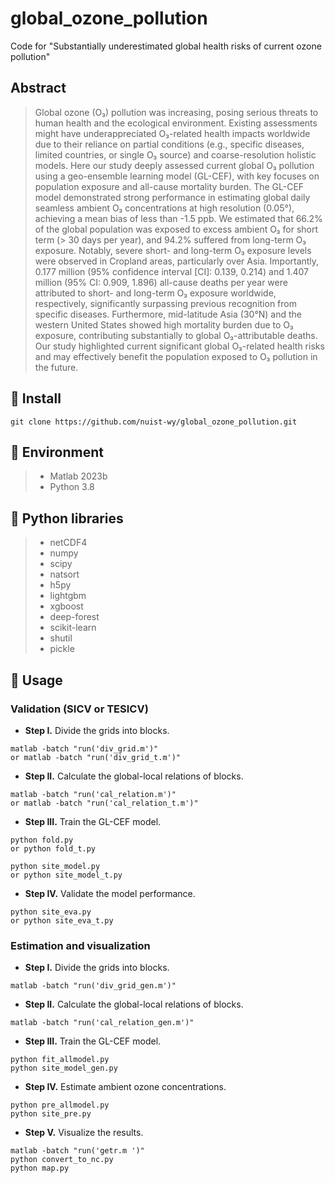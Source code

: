 # global_ozone_pollution
Code for "Substantially underestimated global health risks of current ozone pollution"

## Abstract
> Global ozone (O₃) pollution was increasing, posing serious threats to human health and the ecological environment. Existing assessments might have underappreciated O₃-related health impacts worldwide due to their reliance on partial conditions (e.g., specific diseases, limited countries, or single O₃ source) and coarse-resolution holistic models. Here our study deeply assessed current global O₃ pollution using a geo-ensemble learning model (GL-CEF), with key focuses on population exposure and all-cause mortality burden. The GL-CEF model demonstrated strong performance in estimating global daily seamless ambient O₃ concentrations at high resolution (0.05°), achieving a mean bias of less than -1.5 ppb. We estimated that 66.2% of the global population was exposed to excess ambient O₃ for short term (> 30 days per year), and 94.2% suffered from long-term O₃ exposure. Notably, severe short- and long-term O₃ exposure levels were observed in Cropland areas, particularly over Asia. Importantly, 0.177 million (95% confidence interval [CI]: 0.139, 0.214) and 1.407 million (95% CI: 0.909, 1.896) all-cause deaths per year were attributed to short- and long-term O₃ exposure worldwide, respectively, significantly surpassing previous recognition from specific diseases. Furthermore, mid-latitude Asia (30°N) and the western United States showed high mortality burden due to O₃ exposure, contributing substantially to global O₃-attributable deaths. Our study highlighted current significant global O₃-related health risks and may effectively benefit the population exposed to O₃ pollution in the future.

## 🧩 Install
```
git clone https://github.com/nuist-wy/global_ozone_pollution.git
```

## 🧩 Environment
 > * Matlab 2023b
 > * Python 3.8

## 🧩 Python libraries
 > * netCDF4 
 > * numpy
 > * scipy
 > * natsort
 > * h5py
 > * lightgbm
 > * xgboost
 > * deep-forest
 > * scikit-learn
 > * shutil
 > * pickle

 ## 🧩 Usage
 ### Validation (SICV or TESICV)
- **Step I.**  Divide the grids into blocks.
```
matlab -batch "run('div_grid.m')"
or matlab -batch "run('div_grid_t.m')"
```
- **Step II.**  Calculate the global-local relations of blocks.
```
matlab -batch "run('cal_relation.m')"
or matlab -batch "run('cal_relation_t.m')"
```
- **Step III.**  Train the GL-CEF model.
```
python fold.py
or python fold_t.py
```
```
python site_model.py
or python site_model_t.py
```
- **Step IV.**  Validate the model performance.
```
python site_eva.py
or python site_eva_t.py
```

 ### Estimation and visualization
- **Step I.**  Divide the grids into blocks.
```
matlab -batch "run('div_grid_gen.m')"
```
- **Step II.**  Calculate the global-local relations of blocks.
```
matlab -batch "run('cal_relation_gen.m')"
```
- **Step III.**  Train the GL-CEF model.
```
python fit_allmodel.py
python site_model_gen.py
```
- **Step IV.**  Estimate ambient ozone concentrations.
```
python pre_allmodel.py
python site_pre.py
```
- **Step V.**  Visualize the results.
```
matlab -batch "run('getr.m ')"
python convert_to_nc.py 
python map.py
```
